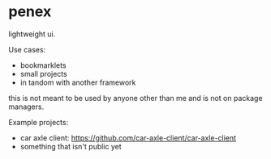 # penex
lightweight ui.

Use cases:
- bookmarklets
- small projects
- in tandom with another framework

this is not meant to be used by anyone other than me and is not on package managers.

Example projects:
- car axle client: https://github.com/car-axle-client/car-axle-client
- something that isn't public yet
